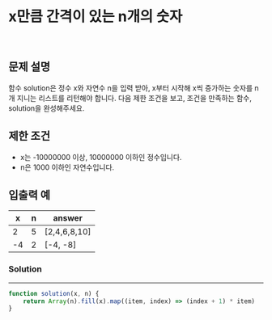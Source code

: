 # x만큼 간격이 있는 n개의 숫자
<br/>

## 문제 설명
함수 solution은 정수 x와 자연수 n을 입력 받아, x부터 시작해 x씩 증가하는 숫자를 n개 지니는 리스트를 리턴해야 합니다. 다음 제한 조건을 보고, 조건을 만족하는 함수, solution을 완성해주세요.

## 제한 조건
- x는 -10000000 이상, 10000000 이하인 정수입니다.
- n은 1000 이하인 자연수입니다.

## 입출력 예
| x | n | answer |
| --- | --- | --- |
| 2 | 5 | [2,4,6,8,10] |
| -4 | 2 | [-4, -8] |

### Solution

---

```javascript
function solution(x, n) {
    return Array(n).fill(x).map((item, index) => (index + 1) * item)
}
```
